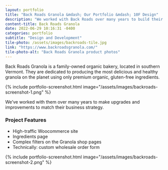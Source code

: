 ```yaml
---
layout: portfolio
title: "Back Roads Granola &mdash; Our Portfolio &mdash; 10F Design"
description: "We worked with Back Roads over many years to build their new websites and to make ongoing upgrades and improvements to stay current."
content-title: Back Roads Granola
date: 2022-06-29 10:16:31 -0400
categories: portfolio
subtitle: "Design and Development"
tile-photo: /assets/images/backroads-tile.jpg
link: "https://www.backroadsgranola.com/"
tile-photo-alt: "Back Roads Granola product photos"
---
```


Back Roads Granola is a family-owned organic bakery, located in southern Vermont. They are dedicated to producing the most delicious and healthy granola on the planet using only premium organic, gluten-free ingredients.

{% include portfolio-screenshot.html image="/assets/images/backroads-screenshot-1.png" %}

We’ve worked with them over many years to make upgrades and improvements to match their business strategy.

### Project Features
- High-traffic Woocommerce site
- Ingredients page
- Complex filters on the Granola shop pages
- Technically: custom wholesale order form

{% include portfolio-screenshot.html image="/assets/images/backroads-screenshot-2.png" %}